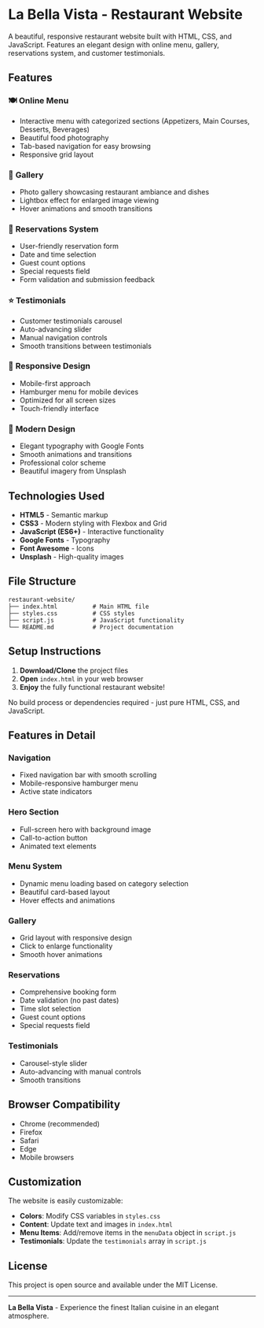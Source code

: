 # La Bella Vista - Restaurant Website

A beautiful, responsive restaurant website built with HTML, CSS, and JavaScript. Features an elegant design with online menu, gallery, reservations system, and customer testimonials.

## Features

### 🍽️ **Online Menu**
- Interactive menu with categorized sections (Appetizers, Main Courses, Desserts, Beverages)
- Beautiful food photography
- Tab-based navigation for easy browsing
- Responsive grid layout

### 📸 **Gallery**
- Photo gallery showcasing restaurant ambiance and dishes
- Lightbox effect for enlarged image viewing
- Hover animations and smooth transitions

### 📅 **Reservations System**
- User-friendly reservation form
- Date and time selection
- Guest count options
- Special requests field
- Form validation and submission feedback

### ⭐ **Testimonials**
- Customer testimonials carousel
- Auto-advancing slider
- Manual navigation controls
- Smooth transitions between testimonials

### 📱 **Responsive Design**
- Mobile-first approach
- Hamburger menu for mobile devices
- Optimized for all screen sizes
- Touch-friendly interface

### 🎨 **Modern Design**
- Elegant typography with Google Fonts
- Smooth animations and transitions
- Professional color scheme
- Beautiful imagery from Unsplash

## Technologies Used

- **HTML5** - Semantic markup
- **CSS3** - Modern styling with Flexbox and Grid
- **JavaScript (ES6+)** - Interactive functionality
- **Google Fonts** - Typography
- **Font Awesome** - Icons
- **Unsplash** - High-quality images

## File Structure

```
restaurant-website/
├── index.html          # Main HTML file
├── styles.css          # CSS styles
├── script.js           # JavaScript functionality
└── README.md           # Project documentation
```

## Setup Instructions

1. **Download/Clone** the project files
2. **Open** `index.html` in your web browser
3. **Enjoy** the fully functional restaurant website!

No build process or dependencies required - just pure HTML, CSS, and JavaScript.

## Features in Detail

### Navigation
- Fixed navigation bar with smooth scrolling
- Mobile-responsive hamburger menu
- Active state indicators

### Hero Section
- Full-screen hero with background image
- Call-to-action button
- Animated text elements

### Menu System
- Dynamic menu loading based on category selection
- Beautiful card-based layout
- Hover effects and animations

### Gallery
- Grid layout with responsive design
- Click to enlarge functionality
- Smooth hover animations

### Reservations
- Comprehensive booking form
- Date validation (no past dates)
- Time slot selection
- Guest count options
- Special requests field

### Testimonials
- Carousel-style slider
- Auto-advancing with manual controls
- Smooth transitions

## Browser Compatibility

- Chrome (recommended)
- Firefox
- Safari
- Edge
- Mobile browsers

## Customization

The website is easily customizable:

- **Colors**: Modify CSS variables in `styles.css`
- **Content**: Update text and images in `index.html`
- **Menu Items**: Add/remove items in the `menuData` object in `script.js`
- **Testimonials**: Update the `testimonials` array in `script.js`

## License

This project is open source and available under the MIT License.

---

**La Bella Vista** - Experience the finest Italian cuisine in an elegant atmosphere. 